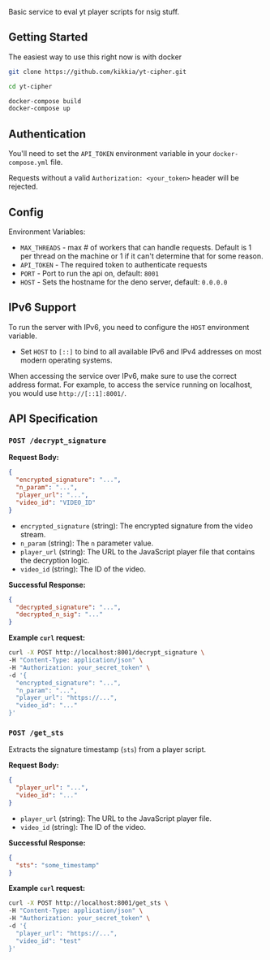 Basic service to eval yt player scripts for nsig stuff. 

## Getting Started

The easiest way to use this right now is with docker

```bash
git clone https://github.com/kikkia/yt-cipher.git

cd yt-cipher

docker-compose build
docker-compose up
```

## Authentication

You'll need to set the `API_TOKEN` environment variable in your `docker-compose.yml` file.

Requests without a valid `Authorization: <your_token>` header will be rejected.

## Config

Environment Variables:
- `MAX_THREADS` - max # of workers that can handle requests. Default is 1 per thread on the machine or 1 if it can't determine that for some reason. 
- `API_TOKEN` - The required token to authenticate requests
- `PORT` - Port to run the api on, default: `8001`
- `HOST` - Sets the hostname for the deno server, default: `0.0.0.0`

## IPv6 Support

To run the server with IPv6, you need to configure the `HOST` environment variable.

- Set `HOST` to `[::]` to bind to all available IPv6 and IPv4 addresses on most modern operating systems.

When accessing the service over IPv6, make sure to use the correct address format. For example, to access the service running on localhost, you would use `http://[::1]:8001/`.

## API Specification

### `POST /decrypt_signature`

**Request Body:**

```json
{
  "encrypted_signature": "...",
  "n_param": "...",
  "player_url": "...",
  "video_id": "VIDEO_ID"
}
```

- `encrypted_signature` (string): The encrypted signature from the video stream.
- `n_param` (string): The `n` parameter value.
- `player_url` (string): The URL to the JavaScript player file that contains the decryption logic.
- `video_id` (string): The ID of the video.

**Successful Response:**

```json
{
  "decrypted_signature": "...",
  "decrypted_n_sig": "..."
}
```

**Example `curl` request:**

```bash
curl -X POST http://localhost:8001/decrypt_signature \
-H "Content-Type: application/json" \
-H "Authorization: your_secret_token" \
-d '{
  "encrypted_signature": "...",
  "n_param": "...",
  "player_url": "https://...",
  "video_id": "..."
}'
```

### `POST /get_sts`

Extracts the signature timestamp (`sts`) from a player script.

**Request Body:**

```json
{
  "player_url": "...",
  "video_id": "..."
}
```

- `player_url` (string): The URL to the JavaScript player file.
- `video_id` (string): The ID of the video.

**Successful Response:**

```json
{
  "sts": "some_timestamp"
}
```

**Example `curl` request:**

```bash
curl -X POST http://localhost:8001/get_sts \
-H "Content-Type: application/json" \
-H "Authorization: your_secret_token" \
-d '{
  "player_url": "https://...",
  "video_id": "test"
}'
```

